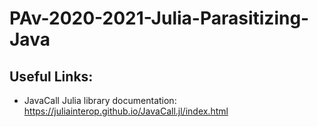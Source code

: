 # PAv-2020-2021-Julia-Parasitizing-Java

## Useful Links:

- JavaCall Julia library documentation: https://juliainterop.github.io/JavaCall.jl/index.html

